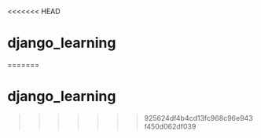<<<<<<< HEAD
# django_learning
=======
# django_learning
>>>>>>> 925624df4b4cd13fc968c96e943f450d062df039
